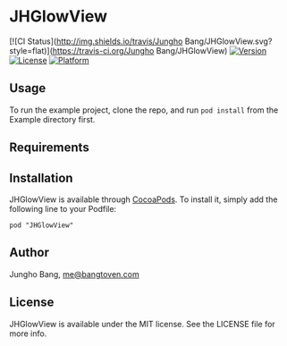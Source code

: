 # JHGlowView

[![CI Status](http://img.shields.io/travis/Jungho Bang/JHGlowView.svg?style=flat)](https://travis-ci.org/Jungho Bang/JHGlowView)
[![Version](https://img.shields.io/cocoapods/v/JHGlowView.svg?style=flat)](http://cocoadocs.org/docsets/JHGlowView)
[![License](https://img.shields.io/cocoapods/l/JHGlowView.svg?style=flat)](http://cocoadocs.org/docsets/JHGlowView)
[![Platform](https://img.shields.io/cocoapods/p/JHGlowView.svg?style=flat)](http://cocoadocs.org/docsets/JHGlowView)

## Usage

To run the example project, clone the repo, and run `pod install` from the Example directory first.

## Requirements

## Installation

JHGlowView is available through [CocoaPods](http://cocoapods.org). To install
it, simply add the following line to your Podfile:

    pod "JHGlowView"

## Author

Jungho Bang, me@bangtoven.com

## License

JHGlowView is available under the MIT license. See the LICENSE file for more info.

